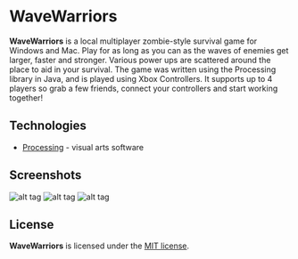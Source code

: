 # WaveWarriors
**WaveWarriors** is a local multiplayer zombie-style survival game for Windows and Mac. Play for as long as you can as the waves of enemies get larger, faster and stronger. Various power ups are scattered around the place to aid in your survival. The game was written using the Processing library in Java, and is played using Xbox Controllers. It supports up to 4 players so grab a few friends, connect your controllers and start working together!

## Technologies
* [Processing](https://processing.org/reference/libraries/) - visual arts software

## Screenshots

![alt tag](https://i.imgur.com/WYUuiXl.png)
![alt tag](https://i.imgur.com/6sY3rKq.png)
![alt tag](https://i.imgur.com/lPgwjYf.png)

## License
**WaveWarriors** is licensed under the [MIT license](LICENSE).
